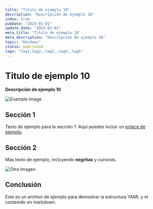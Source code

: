 ```yaml
---
title: "Titulo de ejemplo 10"
description: "Descripción de ejemplo 10"
index: true
pubDate: "2023-01-01"
update_date: "2023-01-01"
meta_title: "Titulo de ejemplo 10"
meta_description: "Descripción de ejemplo 10"
topic: "Windows"
status: published
tags: "tag1,tag2,,tag3,,tag4,,tag5"
---
```


# Titulo de ejemplo 10

**Descripción de ejemplo 10**

![Example Image](https://via.placeholder.com/150)

## Sección 1

Texto de ejemplo para la sección 1. Aquí puedes incluir un [enlace de ejemplo](https://example.com).

## Sección 2

Más texto de ejemplo, incluyendo **negritas** y *cursivas*. 

![Otra Imagen](https://via.placeholder.com/200)

## Conclusión

Este es un archivo de ejemplo para demostrar la estructura YAML y el contenido en markdown.
